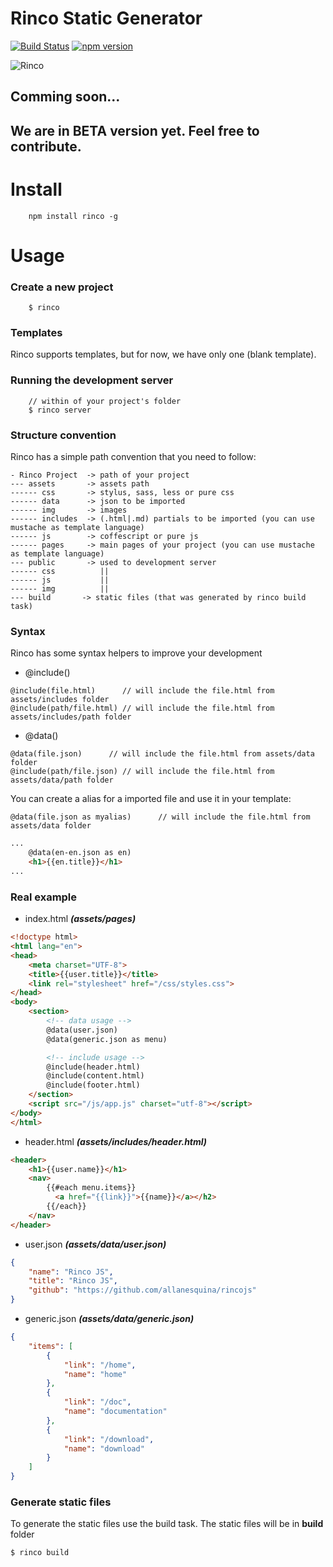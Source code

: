 Rinco Static Generator
============

[![Build Status](https://travis-ci.org/rincojs/rinco-staticgen.svg?branch=master)](https://travis-ci.org/rincojs/rinco-staticgen)
[![npm version](https://badge.fury.io/js/rinco.svg)](http://badge.fury.io/js/rinco)



![Rinco](https://avatars1.githubusercontent.com/u/7665633?v=3&s=300)

## Comming soon...
## We are in BETA version yet. Feel free to contribute.


# Install

        npm install rinco -g

# Usage

### Create a new project

        $ rinco
### Templates
Rinco supports templates, but for now, we have only one (blank template).

### Running the development server

        // within of your project's folder
        $ rinco server

### Structure convention

Rinco has a simple path convention that you need to follow:

    - Rinco Project  -> path of your project
    --- assets       -> assets path
    ------ css       -> stylus, sass, less or pure css
    ------ data      -> json to be imported
    ------ img       -> images
    ------ includes  -> (.html|.md) partials to be imported (you can use mustache as template language)
    ------ js        -> coffescript or pure js
    ------ pages     -> main pages of your project (you can use mustache as template language)
    --- public       -> used to development server
    ------ css          ||
    ------ js           ||  
    ------ img          ||
    --- build       -> static files (that was generated by rinco build task)

### Syntax

Rinco has some syntax helpers to improve your development

- @include()

```
@include(file.html)      // will include the file.html from assets/includes folder
@include(path/file.html) // will include the file.html from assets/includes/path folder
```

- @data()

```
@data(file.json)      // will include the file.html from assets/data folder
@include(path/file.json) // will include the file.html from assets/data/path folder
```

You can create a alias for a imported file and use it in your template:
```
@data(file.json as myalias)      // will include the file.html from assets/data folder
```

```html
...
	@data(en-en.json as en)
	<h1>{{en.title}}</h1>
...
```

### Real example

- index.html ***(assets/pages)***

```html
<!doctype html>
<html lang="en">
<head>
	<meta charset="UTF-8">
	<title>{{user.title}}</title>
	<link rel="stylesheet" href="/css/styles.css">
</head>
<body>
	<section>
		<!-- data usage -->
		@data(user.json)
		@data(generic.json as menu)

		<!-- include usage -->
		@include(header.html)
		@include(content.html)
		@include(footer.html)
	</section>
	<script src="/js/app.js" charset="utf-8"></script>
</body>
</html>
```
- header.html ***(assets/includes/header.html)***
 

```html
<header>
	<h1>{{user.name}}</h1>
	<nav>
		{{#each menu.items}}
		  <a href="{{link}}">{{name}}</a></h2>  
		{{/each}}
	</nav>
</header>
```

- user.json ***(assets/data/user.json)***

```json
{
	"name": "Rinco JS",
	"title": "Rinco JS",
	"github": "https://github.com/allanesquina/rincojs"
}
```

- generic.json ***(assets/data/generic.json)***

```json
{
	"items": [
		{
			"link": "/home",
			"name": "home"
		},
		{
			"link": "/doc",
			"name": "documentation"
		},
		{
			"link": "/download",
			"name": "download"
		}
	]
}

```
### Generate static files

To generate the static files use the build task. The static files will be in **build** folder

```
$ rinco build
```
